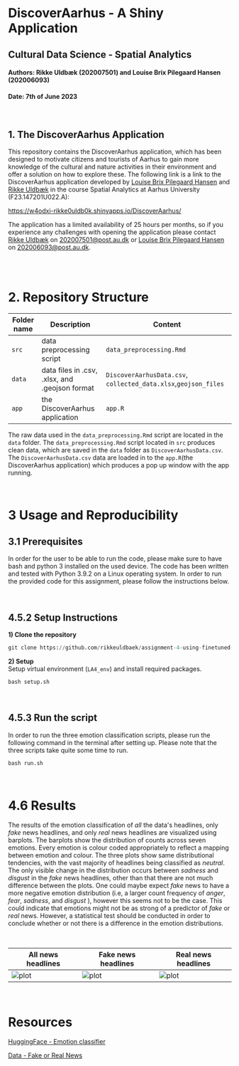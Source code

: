 # **DiscoverAarhus - A Shiny Application**
## **Cultural Data Science - Spatial Analytics** 
#### Authors: Rikke Uldbæk (202007501) and Louise Brix Pilegaard Hansen (202006093) 
#### Date: 7th of June 2023

<br>

## **1. The DiscoverAarhus Application**

This repository contains the DiscoverAarhus application, which has been designed to motivate citizens and tourists of Aarhus to gain more knowledge of the cultural and nature activities in their environment and offer a solution on how to explore these. The following link is a link to the DiscoverAarhus application developed by [Louise Brix Pilegaard Hansen](https://github.com/louisebphansen) and [Rikke Uldbæk](https://github.com/rikkeuldbaek) in the course Spatial Analytics at Aarhus University (F23.147201U022.A):

https://w4odxi-rikke0uldb0k.shinyapps.io/DiscoverAarhus/

The application has a limited availability of 25 hours per months, so if you experience any challenges with opening the application please contact [Rikke Uldbæk](https://github.com/rikkeuldbaek) on 202007501@post.au.dk or [Louise Brix Pilegaard Hansen](https://github.com/louisebphansen) on 202006093@post.au.dk. 

<br> 


<br>


# **2. Repository Structure**

|Folder name|Description|Content|
|---|---|---|
|```src```|data preprocessing script |```data_preprocessing.Rmd```|
|```data```|data files in .csv, .xlsx, and .geojson format|```DiscoverAarhusData.csv```, ```collected_data.xlsx```,```geojson_files``` |
|```app```|the DiscoverAarhus application|```app.R```|

The raw data used in the ```data_preprocessing.Rmd``` script are located in the ```data``` folder. The ```data_preprocessing.Rmd``` script located in ```src``` produces clean data, which are saved in the ```data``` folder as ```DiscoverAarhusData.csv```.  The ```DiscoverAarhusData.csv``` data are loaded in to the ```app.R```(the DiscoverAarhus application) which produces a pop up window with the app running. 

<br>

# **3 Usage and Reproducibility**
## **3.1 Prerequisites** 
In order for the user to be able to run the code, please make sure to have bash and python 3 installed on the used device. The code has been written and tested with Python 3.9.2 on a Linux operating system. In order to run the provided code for this assignment, please follow the instructions below.

<br>

## **4.5.2 Setup Instructions** 
**1) Clone the repository**
```python
git clone https://github.com/rikkeuldbaek/assignment-4-using-finetuned-transformers-rikkeuldbaek
 ```

 **2) Setup** <br>
Setup virtual environment (```LA4_env```) and install required packages.
```python
bash setup.sh
```

<br>

## **4.5.3 Run the script** 
In order to run the three emotion classification scripts, please run the following command in the terminal after setting up. Please note that the three scripts take quite some time to run. 
```python
bash run.sh
```


<br>


# **4.6 Results**
The results of the emotion classification of *all* the data's headlines, only *fake* news headlines, and only *real* news headlines are visualized using barplots. The barplots show the distribution of counts across seven emotions. Every emotion is colour coded appropriately to reflect a mapping between emotion and colour. The three plots show same distributional tendencies, with the vast majority of headlines being classified as *neutral*. The only visible change in the distribution occurs between *sadness* and *disgust* in the *fake* news headlines, other than that there are not much difference between the plots. One could maybe expect *fake* news to have a more negative emotion distribution (i.e, a larger count frequency of *anger*, *fear*, *sadness*, and *disgust* ), however this seems not to be the case. This could indicate that emotions might not be as strong of a predictor of *fake* or *real* news. However, a statistical test should be conducted in order to conclude whether or not there is a difference in the emotion distributions. 

<br>

|All news headlines|Fake news headlines|Real news headlines|
|---|---|---|
|![plot](out/emotion_distribution_all.png)|![plot](out/emotion_distribution_fake.png)| ![plot](out/emotion_distribution_real.png)|

<br>

# **Resources**
[HuggingFace - Emotion classifier](https://huggingface.co/j-hartmann/emotion-english-distilroberta-base)

[Data - Fake or Real News](https://www.kaggle.com/datasets/jillanisofttech/fake-or-real-news)
